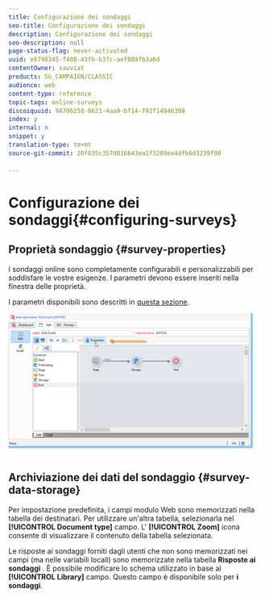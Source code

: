 ```yaml
---
title: Configurazione dei sondaggi
seo-title: Configurazione dei sondaggi
description: Configurazione dei sondaggi
seo-description: null
page-status-flag: never-activated
uuid: e6798345-f408-43fb-b37c-aef889fb3a6d
contentOwner: sauviat
products: SG_CAMPAIGN/CLASSIC
audience: web
content-type: reference
topic-tags: online-surveys
discoiquuid: 98706258-0621-4aa9-bf14-f92f14946308
index: y
internal: n
snippet: y
translation-type: tm+mt
source-git-commit: 20f835c357d016643ea1f3209ee4dfb6d3239f90

---
```



# Configurazione dei sondaggi{#configuring-surveys}

## Proprietà sondaggio {#survey-properties}

I sondaggi online sono completamente configurabili e personalizzabili per soddisfare le vostre esigenze. I parametri devono essere inseriti nella finestra delle proprietà.

I parametri disponibili sono descritti in [questa sezione](../../web/using/defining-web-forms-properties.md).

![](assets/s_ncs_admin_survey_properties_general.png)

## Archiviazione dei dati del sondaggio {#survey-data-storage}

Per impostazione predefinita, i campi modulo Web sono memorizzati nella tabella dei destinatari. Per utilizzare un&#39;altra tabella, selezionarla nel **[!UICONTROL Document type]** campo. L&#39; **[!UICONTROL Zoom]** icona consente di visualizzare il contenuto della tabella selezionata.

Le risposte ai sondaggi forniti dagli utenti che non sono memorizzati nei campi (ma nelle variabili locali) sono memorizzate nella tabella **Risposte ai sondaggi** . È possibile modificare lo schema utilizzato in base al **[!UICONTROL Library]** campo. Questo campo è disponibile solo per **i sondaggi**.
